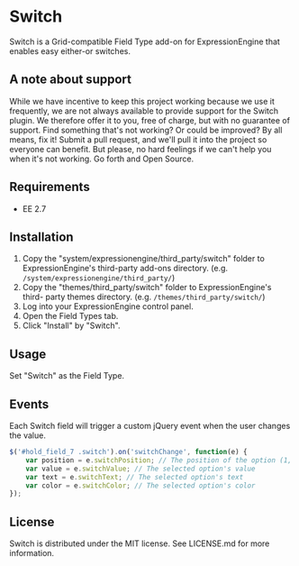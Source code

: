# Switch

Switch is a Grid-compatible Field Type add-on for ExpressionEngine that
enables easy either-or switches.

## A note about support

While we have incentive to keep this project working because we use it
frequently, we are not always available to provide support for the Switch
plugin. We therefore offer it to you, free of charge, but with no guarantee of
support. Find something that's not working? Or could be improved? By all
means, fix it! Submit a pull request, and we'll pull it into the project so
everyone can benefit. But please, no hard feelings if we can't help you when
it's not working. Go forth and Open Source.

## Requirements

* EE 2.7

## Installation

1. Copy the "system/expressionengine/third_party/switch" folder to
ExpressionEngine's third-party add-ons directory. (e.g.
`/system/expressionengine/third_party/`)
2. Copy the "themes/third_party/switch" folder to ExpressionEngine's third-
party themes directory. (e.g. `/themes/third_party/switch/`)
3. Log into your ExpressionEngine control panel.
4. Open the Field Types tab.
5. Click "Install" by "Switch".

## Usage

Set "Switch" as the Field Type.

## Events

Each Switch field will trigger a custom jQuery event when the user changes the
value.

```js
$('#hold_field_7 .switch').on('switchChange', function(e) {
	var position = e.switchPosition; // The position of the option (1, 2, ..., 8)
	var value = e.switchValue; // The selected option's value
	var text = e.switchText; // The selected option's text
	var color = e.switchColor; // The selected option's color
});
```

## License

Switch is distributed under the MIT license. See LICENSE.md for more
information.
